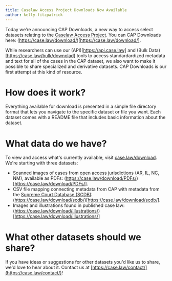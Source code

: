 ```yaml
---
title: Caselaw Access Project Downloads Now Available
author: kelly-fitzpatrick
---
```

Today we’re announcing CAP Downloads, a new way to access select datasets relating to the [Caselaw Access Project](https://case.law/). You can CAP Downloads here: (https://case.law/download/)[https://case.law/download/]. 

While researchers can use our (API)[https://api.case.law] and (Bulk Data)[https://case.law/bulk/downolad] tools to access standardardized metadata and text for all of the cases in the CAP dataset, we also want to make it possible to share specialized and derivative datasets. CAP Downloads is our first attempt at this kind of resource.

# How does it work?

Everything available for download is presented in a simple file directory format that lets you navigate to the specific dataset or file you want. Each dataset comes with a README file that includes basic information about the dataset.

# What data do we have?

To view and access what's currently available, visit [case.law/download](https://case.law/download). We're starting with three datasets:
- Scanned images of cases from open access jurisdictions (AR, IL, NC, NM), available as PDFs: (https://case.law/download/PDFs/)[https://case.law/download/PDFs/].
- CSV file mapping connecting metadata from CAP with metadata from the [Supreme Court Database (SCDB)](http://scdb.wustl.edu/):  (https://case.law/download/scdb/)[https://case.law/download/scdb/].
- Images and illustrations found in published case law:(https://case.law/download/illustrations/)[https://case.law/download/illustrations/] 

# What other datasets should we share?

If you have ideas or suggestions for other datasets you'd like us to share, we'd love to hear about it. Contact us at [https://case.law/contact/](https://case.law/contact/)!
